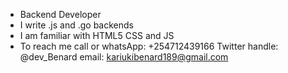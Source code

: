 - Backend Developer
- I write .js and .go backends
- I am familiar with HTML5 CSS and JS
- To reach me call or whatsApp: +254712439166  Twitter handle: @dev_Benard  email: kariukibenard189@gmail.com
<!---
Kariqs/Kariqs is a ✨ special ✨ repository because its `README.md` (this file) appears on your GitHub profile.
You can click the Preview link to take a look at your changes.
--->
